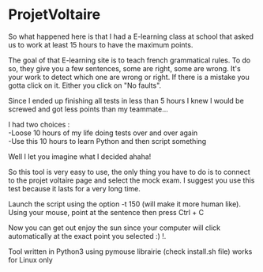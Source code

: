 # ProjetVoltaire

So what happened here is that I had a E-learning class at school that asked us to work at least 15 hours to have the maximum points.

The goal of that E-learning site is to teach french grammatical rules. To do so, they give you a few sentences, some are right, some are wrong. It's your work to detect which one are wrong or right. If there is a mistake you gotta click on it. Either you click on "No faults".

Since I ended up finishing all tests in less than 5 hours I knew I would be screwed and got less points than my teammate...

I had two choices : <br>
-Loose 10 hours of my life doing tests over and over again <br>
-Use this 10 hours to learn Python and then script something 

Well I let you imagine what I decided ahaha!

So this tool is very easy to use, the only thing you have to do is to connect to the projet voltaire page and select the mock exam.
I suggest you use this test because it lasts for a very long time.

Launch the script using the option -t 150 (will make it more human like). Using your mouse, point at the sentence then press Ctrl + C

Now you can get out enjoy the sun since your computer will click automatically at the exact point you selected :) !.

Tool written in Python3 using pymouse librairie (check install.sh file) works for Linux only
